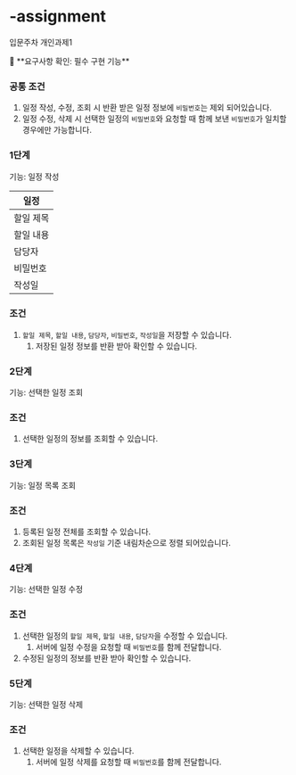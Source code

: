 # -assignment
입문주차 개인과제1
<aside>
🚩 **요구사항 확인: 필수 구현 기능**

</aside>

### 공통 조건

1. 일정 작성, 수정, 조회 시 반환 받은 일정 정보에 `비밀번호`는 제외 되어있습니다.
2. 일정 수정, 삭제 시 선택한 일정의 `비밀번호`와 요청할 때 함께 보낸 `비밀번호`가 일치할 경우에만 가능합니다.

### 1단계

기능: 일정 작성

| 일정 |
| --- |
| 할일 제목 |
| 할일 내용 |
| 담당자 |
| 비밀번호 |
| 작성일 |

### 조건

1. `할일 제목`, `할일 내용`, `담당자`, `비밀번호`, `작성일`을 저장할 수 있습니다.
    1. 저장된 일정 정보를 반환 받아 확인할 수 있습니다.
    

### 2단계

기능: 선택한 일정 조회

### 조건

1. 선택한 일정의 정보를 조회할 수 있습니다.

### 3단계

기능: 일정 목록 조회

### 조건

1. 등록된 일정 전체를 조회할 수 있습니다.
2. 조회된 일정 목록은 `작성일` 기준 내림차순으로 정렬 되어있습니다.

### 4단계

기능: 선택한 일정 수정

### 조건

1. 선택한 일정의 `할일 제목`, `할일 내용`, `담당자`을 수정할 수 있습니다.
    1. 서버에 일정 수정을 요청할 때 `비밀번호`를 함께 전달합니다.
2. 수정된 일정의 정보를 반환 받아 확인할 수 있습니다.

### 5단계

기능: 선택한 일정 삭제

### 조건

1. 선택한 일정을 삭제할 수 있습니다.
    1. 서버에 일정 삭제를 요청할 때 `비밀번호`를 함께 전달합니다.
